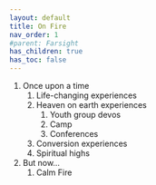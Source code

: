 ```yaml
---
layout: default
title: On Fire 
nav_order: 1
#parent: Farsight
has_children: true
has_toc: false
---
```


1. Once upon a time
    1. Life-changing experiences
    1. Heaven on earth experiences
        1. Youth group devos
        1. Camp
        1. Conferences
    1. Conversion experiences
    1. Spiritual highs
1. But now…
    1. Calm Fire